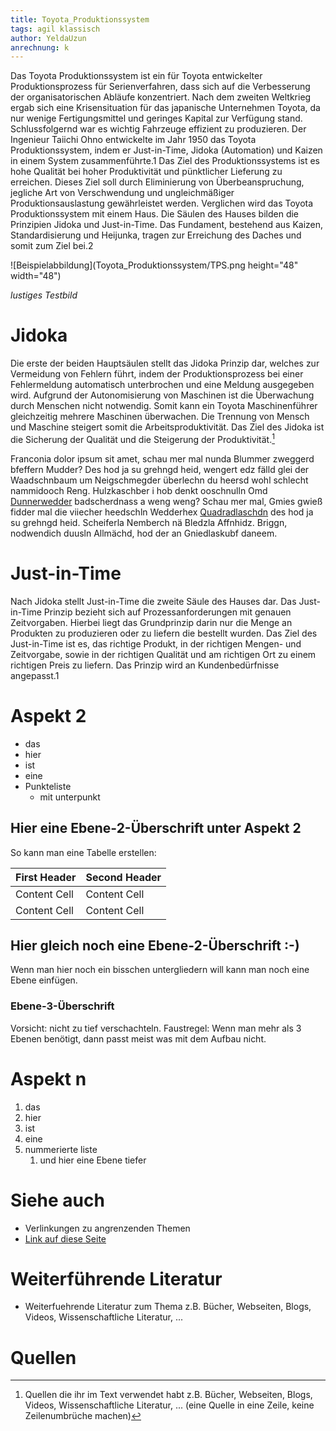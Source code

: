 ```yaml
---
title: Toyota_Produktionssystem
tags: agil klassisch
author: YeldaUzun
anrechnung: k
---
```


Das Toyota Produktionssystem ist ein für Toyota entwickelter Produktionsprozess für Serienverfahren, dass sich auf die Verbesserung der organisatorischen Abläufe konzentriert. Nach dem zweiten Weltkrieg ergab sich eine Krisensituation für das japanische Unternehmen Toyota, da nur wenige Fertigungsmittel und geringes Kapital zur Verfügung stand. Schlussfolgernd war es wichtig Fahrzeuge effizient zu produzieren. Der Ingenieur Taiichi Ohno entwickelte im Jahr 1950 das Toyota Produktionssystem, indem er Just-in-Time, Jidoka (Automation) und Kaizen in einem System zusammenführte.1 Das Ziel des Produktionssystems ist es hohe Qualität bei hoher Produktivität und pünktlicher Lieferung zu erreichen. Dieses Ziel soll durch Eliminierung von Überbeanspruchung, jegliche Art von Verschwendung und ungleichmäßiger Produktionsauslastung gewährleistet werden. Verglichen wird das Toyota Produktionssystem mit einem Haus. Die Säulen des Hauses bilden die Prinzipien Jidoka und Just-in-Time. Das Fundament, bestehend aus Kaizen, Standardisierung und Heijunka, tragen zur Erreichung des Daches und somit zum Ziel bei.2

![Beispielabbildung](Toyota_Produktionssystem/TPS.png height="48" width="48")

*lustiges Testbild*

# Jidoka

Die erste der beiden Hauptsäulen stellt das Jidoka Prinzip dar, welches zur Vermeidung von Fehlern führt, indem der Produktionsprozess bei einer Fehlermeldung automatisch unterbrochen und eine Meldung ausgegeben wird. Aufgrund der Autonomisierung von Maschinen ist die Überwachung durch Menschen nicht notwendig. Somit kann ein Toyota Maschinenführer gleichzeitig mehrere Maschinen überwachen. Die Trennung von Mensch und Maschine steigert somit die Arbeitsproduktivität. Das Ziel des Jidoka ist die Sicherung der Qualität und die Steigerung der Produktivität.[^1]

Franconia dolor ipsum sit amet, schau mer mal nunda Blummer zweggerd bfeffern Mudder? 
Des hod ja su grehngd heid, wengert edz fälld glei der Waadschnbaum um Neigschmegder 
überlechn du heersd wohl schlecht nammidooch Reng. Hulzkaschber i hob denkt ooschnulln 
Omd [Dunnerwedder](https://de.wiktionary.org/wiki/Donnerwetter) badscherdnass a weng weng? 
Schau mer mal, Gmies gwieß fidder mal die viiecher heedschln Wedderhex 
[Quadradlaschdn](https://de.wiktionary.org/wiki/Quadratlatschen) des hod ja su grehngd heid. 
Scheiferla Nemberch nä Bledzla Affnhidz. Briggn, nodwendich duusln Allmächd, hod der an 
Gniedlaskubf daneem.

# Just-in-Time

Nach Jidoka stellt Just-in-Time die zweite Säule des Hauses dar. Das Just-in-Time Prinzip bezieht sich auf Prozessanforderungen mit genauen Zeitvorgaben. Hierbei liegt das Grundprinzip darin nur die Menge an Produkten zu produzieren oder zu liefern die bestellt wurden. Das Ziel des Just-in-Time ist es, das richtige Produkt, in der richtigen Mengen- und Zeitvorgabe, sowie in der richtigen Qualität und am richtigen Ort zu einem richtigen Preis zu liefern. Das Prinzip wird an Kundenbedürfnisse angepasst.1

# Aspekt 2

* das
* hier 
* ist
* eine 
* Punkteliste
  - mit unterpunkt

## Hier eine Ebene-2-Überschrift unter Aspekt 2

So kann man eine Tabelle erstellen:

| First Header  | Second Header |
| ------------- | ------------- |
| Content Cell  | Content Cell  |
| Content Cell  | Content Cell  |

## Hier gleich noch eine Ebene-2-Überschrift :-)

Wenn man hier noch ein bisschen untergliedern will kann man noch eine Ebene einfügen.

### Ebene-3-Überschrift

Vorsicht: nicht zu tief verschachteln. Faustregel: Wenn man mehr als 3 
Ebenen benötigt, dann passt meist was mit dem Aufbau nicht.

# Aspekt n

1. das
2. hier 
4. ist 
4. eine
7. nummerierte liste
   1. und hier eine Ebene tiefer


# Siehe auch

* Verlinkungen zu angrenzenden Themen
* [Link auf diese Seite](Toyota_Produktionssystem.md)

# Weiterführende Literatur

* Weiterfuehrende Literatur zum Thema z.B. Bücher, Webseiten, Blogs, Videos, Wissenschaftliche Literatur, ...

# Quellen

[^1]: Quellen die ihr im Text verwendet habt z.B. Bücher, Webseiten, Blogs, Videos, Wissenschaftliche Literatur, ... (eine Quelle in eine Zeile, keine Zeilenumbrüche machen)
[^2]: [A Guide to the Project Management Body of Knowledge (PMBOK® Guide)](https://www.pmi.org/pmbok-guide-standards/foundational/PMBOK)
[^3]: [Basic Formatting Syntax for GitHub flavored Markdown](https://docs.github.com/en/github/writing-on-github/getting-started-with-writing-and-formatting-on-github/basic-writing-and-formatting-syntax)
[^4]: [Advanced Formatting Syntax for GitHub flavored Markdown](https://docs.github.com/en/github/writing-on-github/working-with-advanced-formatting/organizing-information-with-tables)

